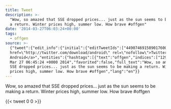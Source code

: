 ```yaml
---
title: Tweet
description: >-
  "Wow, so amazed that SSE dropped prices... just as the sun seems to be making
  a return. Winter prices high, summer low. How brave #offgen"
date: '2014-03-27T06:03:24+00:00'
tags:
  - offgen
source: >-
  {"tweet":{"edit_info":{"initial":{"editTweetIds":["449074691589017600"],"editableUntil":"2014-03-27T07:45:24.536Z","editsRemaining":"5","isEditEligible":true}},"retweeted":false,"source":"<a
  href=\"http://twitter.com/download/android\" rel=\"nofollow\">Twitter for
  Android</a>","entities":{"hashtags":[{"text":"offgen","indices":["129","136"]}],"symbols":[],"user_mentions":[],"urls":[]},"display_text_range":["0","136"],"favorite_count":"0","id_str":"449074691589017600","truncated":false,"retweet_count":"0","id":"449074691589017600","created_at":"Thu
  Mar 27 06:45:24 +0000 2014","favorited":false,"full_text":"Wow, so amazed that
  SSE dropped prices... just as the sun seems to be making a return. Winter
  prices high, summer low. How brave #offgen","lang":"en"}}
---
```

Wow, so amazed that SSE dropped prices... just as the sun seems to be making a return. Winter prices high, summer low. How brave #offgen
    
{{< tweet 0 0 >}}
    
